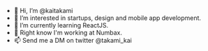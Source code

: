 - 👋 Hi, I’m @kaitakami
- 👀 I’m interested in startups, design and mobile app development.
- 🌱 I’m currently learning ReactJS.
- 💞️ Right know I'm working at Numbax.
- 📫 Send me a DM on twitter @takami_kai

<!---
kaitakami/kaitakami is a ✨ special ✨ repository because its `README.md` (this file) appears on your GitHub profile.
You can click the Preview link to take a look at your changes.
--->
